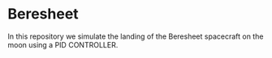 # Beresheet
In this repository we simulate the landing of the Beresheet spacecraft on the moon using a PID CONTROLLER.
